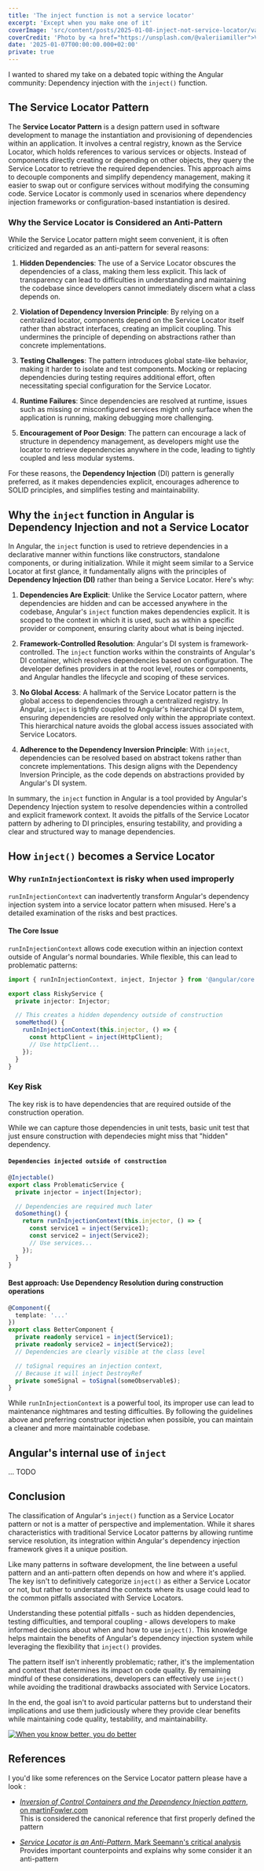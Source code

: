 ```yaml
---
title: 'The inject function is not a service locator'
excerpt: 'Except when you make one of it'
coverImage: 'src/content/posts/2025-01-08-inject-not-service-locator/valeriia-miller-5y1rtaIKBj0-unsplash.jpg'
coverCredit: 'Photo by <a href="https://unsplash.com/@valeriiamiller">Valeriia Miller</a> on <a href="https://unsplash.com/photos/a-sign-that-says-discovery-more-under-a-tree-5y1rtaIKBj0>Unsplash</a>'
date: '2025-01-07T00:00:00.000+02:00'
private: true
---
```



I wanted to shared my take on a debated topic withing the Angular community: Dependency injection with the `inject()` function.


## The Service Locator Pattern

The **Service Locator Pattern** is a design pattern used in software development to manage the instantiation and provisioning of dependencies within an application. It involves a central registry, known as the Service Locator, which holds references to various services or objects. Instead of components directly creating or depending on other objects, they query the Service Locator to retrieve the required dependencies. This approach aims to decouple components and simplify dependency management, making it easier to swap out or configure services without modifying the consuming code. Service Locator is commonly used in scenarios where dependency injection frameworks or configuration-based instantiation is desired.

### Why the Service Locator is Considered an Anti-Pattern

While the Service Locator pattern might seem convenient, it is often criticized and regarded as an anti-pattern for several reasons:

1. **Hidden Dependencies**: The use of a Service Locator obscures the dependencies of a class, making them less explicit. This lack of transparency can lead to difficulties in understanding and maintaining the codebase since developers cannot immediately discern what a class depends on.

2. **Violation of Dependency Inversion Principle**: By relying on a centralized locator, components depend on the Service Locator itself rather than abstract interfaces, creating an implicit coupling. This undermines the principle of depending on abstractions rather than concrete implementations.

3. **Testing Challenges**: The pattern introduces global state-like behavior, making it harder to isolate and test components. Mocking or replacing dependencies during testing requires additional effort, often necessitating special configuration for the Service Locator.

4. **Runtime Failures**: Since dependencies are resolved at runtime, issues such as missing or misconfigured services might only surface when the application is running, making debugging more challenging.

5. **Encouragement of Poor Design**: The pattern can encourage a lack of structure in dependency management, as developers might use the locator to retrieve dependencies anywhere in the code, leading to tightly coupled and less modular systems.

For these reasons, the **Dependency Injection** (DI) pattern is generally preferred, as it makes dependencies explicit, encourages adherence to SOLID principles, and simplifies testing and maintainability.

## Why the `inject` function in Angular is Dependency Injection and not a Service Locator

In Angular, the `inject` function is used to retrieve dependencies in a declarative manner within functions like constructors, standalone components, or during initialization. While it might seem similar to a Service Locator at first glance, it fundamentally aligns with the principles of **Dependency Injection (DI)** rather than being a Service Locator. Here's why:

1. **Dependencies Are Explicit**: 
   Unlike the Service Locator pattern, where dependencies are hidden and can be accessed anywhere in the codebase, Angular's `inject` function makes dependencies explicit. It is scoped to the context in which it is used, such as within a specific provider or component, ensuring clarity about what is being injected.

2. **Framework-Controlled Resolution**: 
   Angular's DI system is framework-controlled. The `inject` function works within the constraints of Angular's DI container, which resolves dependencies based on configuration. The developer defines providers in at the root level, routes or components, and Angular handles the lifecycle and scoping of these services.

3. **No Global Access**: 
   A hallmark of the Service Locator pattern is the global access to dependencies through a centralized registry. In Angular, `inject` is tightly coupled to Angular's hierarchical DI system, ensuring dependencies are resolved only within the appropriate context. This hierarchical nature avoids the global access issues associated with Service Locators.

4. **Adherence to the Dependency Inversion Principle**: 
   With `inject`, dependencies can be resolved based on abstract tokens rather than concrete implementations. This design aligns with the Dependency Inversion Principle, as the code depends on abstractions provided by Angular's DI system.

In summary, the `inject` function in Angular is a tool provided by Angular's Dependency Injection system to resolve dependencies within a controlled and explicit framework context. It avoids the pitfalls of the Service Locator pattern by adhering to DI principles, ensuring testability, and providing a clear and structured way to manage dependencies.

## How `inject()` becomes a Service Locator

### Why `runInInjectionContext` is risky when used improperly

`runInInjectionContext` can inadvertently transform Angular's dependency injection system into a service locator pattern when misused. Here's a detailed examination of the risks and best practices.

#### The Core Issue

`runInInjectionContext` allows code execution within an injection context outside of Angular's normal boundaries. While flexible, this can lead to problematic patterns:

```typescript
import { runInInjectionContext, inject, Injector } from '@angular/core';

export class RiskyService {
  private injector: Injector;

  // This creates a hidden dependency outside of construction
  someMethod() {
    runInInjectionContext(this.injector, () => {
      const httpClient = inject(HttpClient);
      // Use httpClient...
    });
  }
}
```

### Key Risk

The key risk is to have dependencies that are required outside of the construction operation.

While we can capture those dependencies in unit tests, basic unit test that just ensure construction with dependecies might miss that "hidden" dependency.

#### `Dependencies injected outside of construction`
```typescript
@Injectable()
export class ProblematicService {
  private injector = inject(Injector);

  // Dependencies are required much later
  doSomething() {
    return runInInjectionContext(this.injector, () => {
      const service1 = inject(Service1);
      const service2 = inject(Service2);
      // Use services...
    });
  }
}
```

#### Best approach: Use Dependency Resolution during construction operations

```typescript
@Component({
  template: '...'
})
export class BetterComponent {
  private readonly service1 = inject(Service1);
  private readonly service2 = inject(Service2);
  // Dependencies are clearly visible at the class level

  // toSignal requires an injection context, 
  // Because it will inject DestroyRef
  private someSignal = toSignal(someObservable$); 
}
```

While `runInInjectionContext` is a powerful tool, its improper use can lead to maintenance nightmares and testing difficulties. By following the guidelines above and preferring constructor injection when possible, you can maintain a cleaner and more maintainable codebase.

## Angular's internal use of `inject` 

... TODO

## Conclusion

The classification of Angular's `inject()` function as a Service Locator pattern or not is a matter of perspective and implementation. While it shares characteristics with traditional Service Locator patterns by allowing runtime service resolution, its integration within Angular's dependency injection framework gives it a unique position.

Like many patterns in software development, the line between a useful pattern and an anti-pattern often depends on how and where it's applied. The key isn't to definitively categorize `inject()` as either a Service Locator or not, but rather to understand the contexts where its usage could lead to the common pitfalls associated with Service Locators.

Understanding these potential pitfalls - such as hidden dependencies, testing difficulties, and temporal coupling - allows developers to make informed decisions about when and how to use `inject()`. This knowledge helps maintain the benefits of Angular's dependency injection system while leveraging the flexibility that `inject()` provides.

The pattern itself isn't inherently problematic; rather, it's the implementation and context that determines its impact on code quality. By remaining mindful of these considerations, developers can effectively use `inject()` while avoiding the traditional drawbacks associated with Service Locators.

In the end, the goal isn't to avoid particular patterns but to understand their implications and use them judiciously where they provide clear benefits while maintaining code quality, testability, and maintainability.


<a href="https://www.youtube.com/watch?v=SBhLP3auKhU" target="_blank">

![When you know better, you do better](/src/content/posts/2025-01-08-inject-not-service-locator/stinson-better.gif)
</a>

## References 

I you'd like some references on the Service Locator pattern please have a look : 

* <a href="https://martinfowler.com/articles/injection.html#ServiceLocator"><i>Inversion of Control Containers and the Dependency Injection pattern</i>, on martinFowler.com</a> <br> This is considered the canonical reference that first properly defined the pattern

* <a href="https://blog.ploeh.dk/2010/02/03/ServiceLocatorisanAnti-Pattern/"><i>Service Locator is an Anti-Pattern</i>, Mark Seemann's critical analysis</a><br>
Provides important counterpoints and explains why some consider it an anti-pattern